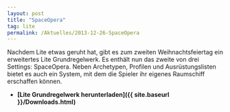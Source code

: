 ```yaml
---
layout: post
title: "SpaceOpera"
tag: lite
permalink: /Aktuelles/2013-12-26-SpaceOpera
---
```



Nachdem Lite etwas geruht hat, gibt es zum zweiten Weihnachtsfeiertag ein erweitertes Lite Grundregelwerk. Es enthält nun das zweite von drei Settings: SpaceOpera. Neben Archetypen, Profilen und Ausrüstungslisten bietet es auch ein System, mit dem die Spieler ihr eigenes Raumschiff erschaffen können.

- **[Lite Grundregelwerk herunterladen]({{ site.baseurl }}/Downloads.html)**


